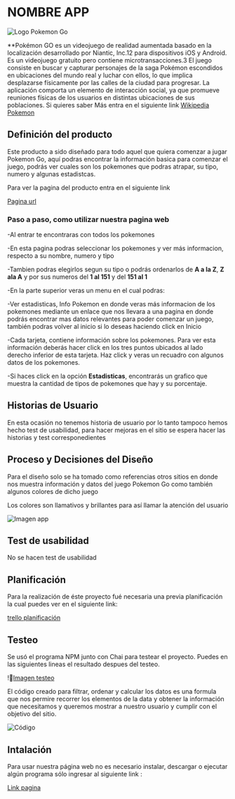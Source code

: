 # NOMBRE APP
![Logo Pokemon Go](http://i.picasion.com/pic88/52e80314fb9ac65a606fa1cfc1809949.gif)

**Pokémon GO es un videojuego de realidad aumentada basado en la localización desarrollado por Niantic, Inc.1​2​ para dispositivos iOS y Android. Es un videojuego gratuito pero contiene microtransacciones.3​ El juego consiste en buscar y capturar personajes de la saga Pokémon escondidos en ubicaciones del mundo real y luchar con ellos, lo que implica desplazarse físicamente por las calles de la ciudad para progresar. La aplicación comporta un elemento de interacción social, ya que promueve reuniones físicas de los usuarios en distintas ubicaciones de sus poblaciones.
Si quieres saber Más entra en el siguiente link
[Wikipedia Pokemon](https://es.wikipedia.org/wiki/Pok%C3%A9mon_GO)

## Definición del producto

Este producto a sido diseñado para todo aquel que quiera comenzar a jugar Pokemon Go, aquí podras encontrar la información basica para comenzar el juego, podrás ver cuales son los pokemones que podras atrapar, su tipo, numero y algunas estadistcas. 

Para ver la pagina del producto entra en el siguiente link 

[Pagina url]()


### Paso a paso, como utilizar nuestra pagina web

-Al entrar te encontraras con todos los pokemones 

-En esta pagina podras seleccionar los pokemones y ver más informacion, respecto a su nombre, numero y tipo

-Tambien podras elegirlos segun su tipo o podrás ordenarlos de **A a la Z**, **Z ala A** y por sus numeros del **1 al 151** y del **151 al 1**

-En la parte superior veras un menu en el cual podras: 

-Ver estadisticas, Info Pokemon en donde veras más informacion de los pokemones mediante un enlace que nos llevara a una pagina en donde podrás encontrar mas datos relevantes para poder comenzar un juego, también podras volver al inicio si lo deseas haciendo click en Inicio

-Cada tarjeta, contiene información sobre los pokemones. Para ver esta información deberás hacer click en los tres puntos ubicados al lado derecho inferior de esta tarjeta.
Haz click y veras un recuadro con algunos datos de los pokemones.

-Si haces click en la opción **Estadisticas**, encontrarás un grafico que muestra la cantidad de tipos de pokemones que hay y su porcentaje.


## Historias de Usuario

En esta ocasión no tenemos historia de usuario por lo tanto tampoco hemos hecho test de usabilidad, para hacer mejoras en el sitio se espera hacer las historias y test corresponedientes



## Proceso y Decisiones del Diseño

Para el diseño solo se ha tomado como referencias otros sitios en donde nos muestra información y datos del juego Pokemon Go como también algunos colores de dicho juego

Los colores son llamativos y brillantes para así llamar la atención del usuario

![Imagen app](http://i.picasion.com/pic88/9d5b46e99c87011c09e9cc269a650c66.gif)



## Test de usabilidad


No se hacen test de usabilidad



## Planificación

Para la realización de éste proyecto fué necesaria una previa planificación la cual puedes ver en el siguiente link:

[trello planificación](https://trello.com/b/bjbD40yr/pokemon)

## Testeo
Se usó el programa NPM junto con Chai para testear el proyecto. Puedes en las siguientes lineas el resultado despues del testeo.

![Imagen testeo](http://i.picasion.com/pic88/929f049a688d8a55af5d343e1a57a506.gif)

El código creado para filtrar, ordenar y calcular los datos es una formula que nos permire recorrer los elementos de la data y obtener la información que necesitamos y queremos mostrar a nuestro usuario  y cumplir con el objetivo del sitio.


![Código](http://i.picasion.com/pic88/82bce8ae2ea105b9de70fa4220b4e852.gif)


## Intalación

Para usar nuestra página web no es necesario instalar, descargar o ejecutar algún programa sólo ingresar al siguiente link :

[Link pagina](https://johannagoenagac.github.io/Proyecto-nivelacion/)
